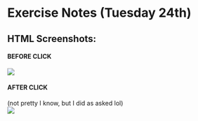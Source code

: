 # Exercise Notes (Tuesday 24th)

## HTML Screenshots:


#### BEFORE CLICK  
![](https://i.imgur.com/VAX0vgz.png)  


#### AFTER CLICK
(not pretty I know, but I did as asked lol)  
![](https://i.imgur.com/lX0j1di.png)  
